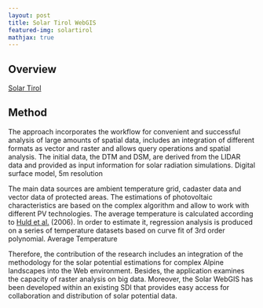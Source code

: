 ```yaml
---
layout: post
title: Solar Tirol WebGIS
featured-img: solartirol
mathjax: true
---
```


## Overview

[Solar Tirol](http://webgis.eurac.edu/solartirol/)

## Method

The approach incorporates the workflow for convenient and successful analysis of large amounts of spatial data, includes an integration of different formats as vector and raster and allows query operations and spatial analysis. The initial data, the DTM and DSM, are derived from the LIDAR data and provided as input information for solar radiation simulations.
Digital surface model, 5m resolution

The main data sources are ambient temperature grid, cadaster data and vector data of protected areas. The estimations of photovoltaic characteristics are based on the complex algorithm and allow to work with different PV technologies. The average temperature is calculated according to [Huld et al.](https://www.sciencedirect.com/science/article/pii/S1364815205001593) (2006). In order to estimate it, regression analysis is produced on a series of temperature datasets based on curve fit of 3rd order polynomial.
Average Temperature

Therefore, the contribution of the research includes an integration of the methodology for the solar potential estimations for complex Alpine landscapes into the Web environment. Besides, the application examines the capacity of raster analysis on big data. Moreover, the Solar WebGIS has been developed within an existing SDI that provides easy access for collaboration and distribution of solar potential data.
